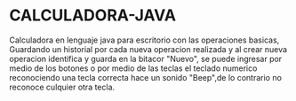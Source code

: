 # CALCULADORA-JAVA
Calculadora en lenguaje java para escritorio con las operaciones basicas, Guardando un historial por cada nueva operacion realizada y al crear nueva operacion identifica y guarda en la bitacor "Nuevo", se puede ingresar por medio de los botones o por medio de las teclas el teclado numerico reconociendo una tecla correcta hace un sonido "Beep",de lo contrario no reconoce culquier otra tecla.
